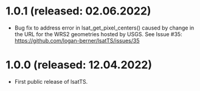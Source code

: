 # 1.0.1 (released: 02.06.2022)
- Bug fix to address error in lsat_get_pixel_centers() caused by change in the URL for the WRS2 geometries hosted by USGS. See Issue #35: https://github.com/logan-berner/lsatTS/issues/35

# 1.0.0 (released: 12.04.2022)
- First public release of lsatTS.
